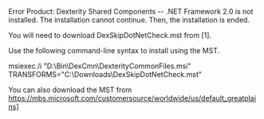 Error Product: Dexterity Shared Components -- .NET Framework 2.0 is not installed. The installation cannot continue. Then, the installation is ended.

You will need to download DexSkipDotNetCheck.mst from [1].

Use the following command-line syntax to install using the MST. 

 msiexec /i "D:\Bin\DexCmn\DexterityCommonFiles.msi" TRANSFORMS="C:\Downloads\DexSkipDotNetCheck.mst"

You can also download the MST from https://mbs.microsoft.com/customersource/worldwide/us/default_greatplains] 